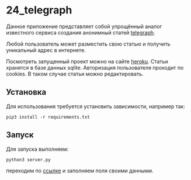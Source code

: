 # 24_telegraph
Данное приложение представляет собой упрощённый аналог известного сервиса создания анонимный статей [telegraph](http://telegra.ph). 

Любой пользователь может разместить свою статью и получить уникальный адрес в интернете.

Посмотреть запущенный проект можно на сайте [heroku](https://heroku.com). Статьи хранятся в базе данных sqlite. Авторизация пользователя проходит по cookies. В таком случае статьи можно редактировать. 

## Установка
Для использования требуется установить зависимости, например так:
```
pip3 install -r requirements.txt
```

## Запуск
Для запуска выполняем:
```
python3 server.py
```
переходим по [ссылке](http://localhost:5000) и заполняем поля своими данными.